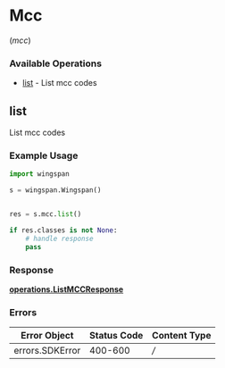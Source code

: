 # Mcc
(*mcc*)

### Available Operations

* [list](#list) - List mcc codes

## list

List mcc codes

### Example Usage

```python
import wingspan

s = wingspan.Wingspan()


res = s.mcc.list()

if res.classes is not None:
    # handle response
    pass
```


### Response

**[operations.ListMCCResponse](../../models/operations/listmccresponse.md)**
### Errors

| Error Object    | Status Code     | Content Type    |
| --------------- | --------------- | --------------- |
| errors.SDKError | 400-600         | */*             |
